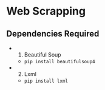 # Web Scrapping

## Dependencies Required
- 1. Beautiful Soup
    - `pip install beautifulsoup4`
- 2. Lxml
    - `pip install lxml`